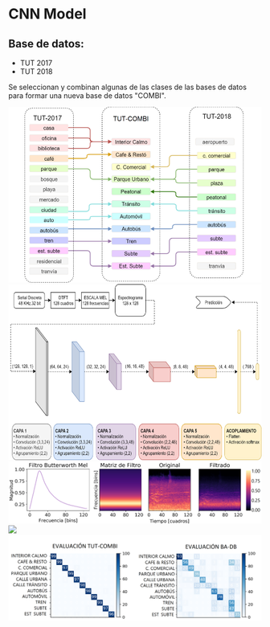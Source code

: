 # CNN Model

## Base de datos:
* TUT 2017
* TUT 2018

Se seleccionan y combinan algunas de las clases de las bases de datos para formar una nueva base de datos "COMBI".

<img src="images/combi.png" height="350">

<img src="images/model.png" height="350">

<img src="images/augment.png">

<img src="images/training.png" height="350">

<img src="images/confusion.png">
